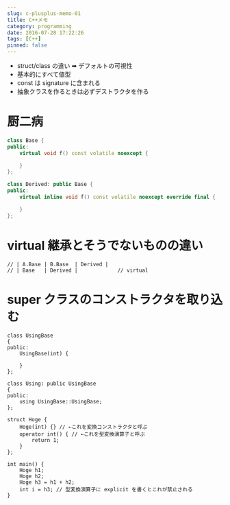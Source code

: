 ```yaml
---
slug: c-plusplus-memo-01
title: C++メモ
category: programming
date: 2016-07-28 17:22:26
tags: [C++]
pinned: false
---
```


- struct/class の違い ➡︎ デフォルトの可視性
- 基本的にすべて値型
- const は signature に含まれる
- 抽象クラスを作るときは必ずデストラクタを作る

# 厨二病

```cpp
class Base {
public:
    virtual void f() const volatile noexcept {

    }
};

class Derived: public Base {
public:
    virtual inline void f() const volatile noexcept override final {

    }
};
```

# virtual 継承とそうでないものの違い

```
// | A.Base | B.Base  | Derived |
// | Base   | Derived |             // virtual
```

# super クラスのコンストラクタを取り込む

```
class UsingBase
{
public:
    UsingBase(int) {

    }
};

class Using: public UsingBase
{
public:
    using UsingBase::UsingBase;
};

```

```
struct Hoge {
    Hoge(int) {} // ←これを変換コンストラクタと呼ぶ
    operator int() { // ←これを型変換演算子と呼ぶ
        return 1;
    }
};

int main() {
    Hoge h1;
    Hoge h2;
    Hoge h3 = h1 + h2;
    int i = h3; // 型変換演算子に explicit を書くとこれが禁止される
}
```
